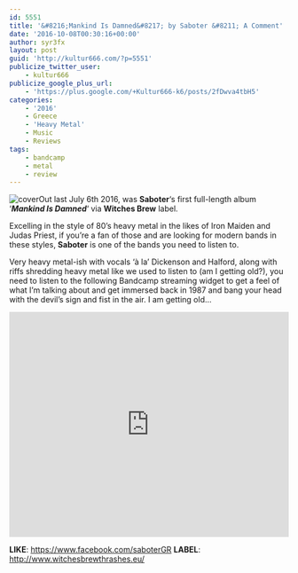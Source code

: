 ```yaml
---
id: 5551
title: '&#8216;Mankind Is Damned&#8217; by Saboter &#8211; A Comment'
date: '2016-10-08T00:30:16+00:00'
author: syr3fx
layout: post
guid: 'http://kultur666.com/?p=5551'
publicize_twitter_user:
    - kultur666
publicize_google_plus_url:
    - 'https://plus.google.com/+Kultur666-k6/posts/2fDwva4tbH5'
categories:
    - '2016'
    - Greece
    - 'Heavy Metal'
    - Music
    - Reviews
tags:
    - bandcamp
    - metal
    - review
---
```


![cover](http://localhost:8080/wp-content/uploads/2016/10/cover1.jpg)Out last July 6th 2016, was **Saboter**‘s first full-length album ‘***Mankind Is Damned***‘ via **Witches Brew** label.

Excelling in the style of 80’s heavy metal in the likes of Iron Maiden and Judas Priest, if you’re a fan of those and are looking for modern bands in these styles, **Saboter** is one of the bands you need to listen to.

Very heavy metal-ish with vocals ‘à la’ Dickenson and Halford, along with riffs shredding heavy metal like we used to listen to (am I getting old?), you need to listen to the following Bandcamp streaming widget to get a feel of what I’m talking about and get immersed back in 1987 and bang your head with the devil’s sign and fist in the air. I am getting old…

<iframe style="border: 0; width: 100%; height: 406px;" src="https://bandcamp.com/EmbeddedPlayer/album=1518418768/size=large/bgcol=333333/linkcol=e99708/tracklist=false/transparent=true/" seamless></iframe>

**LIKE**: <https://www.facebook.com/saboterGR>
**LABEL**: <http://www.witchesbrewthrashes.eu/>